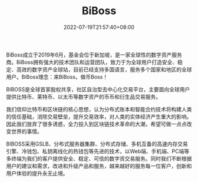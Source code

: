 ﻿---
weight: 
title: "BiBoss"
description: "BiBoss成立于2019年6月，基金会…"
date: 2022-07-19T21:57:40+08:00
lastmod: 2022-07-19T16:45:40+08:00
draft: false
authors: ["qianxun"]
featuredImage: "biboss.webp"
link: "https://1234btc.com/qk/biboss.html"
tags: ["交易所","BiBoss"]
categories: ["navigation"]
navigation: ["交易所"]
lightgallery: true
toc: true
pinned: false
recommend: false
recommend1: false
---
BiBoss成立于2019年6月，基金会位于新加坡，是一家全球性的数字资产服务商。BiBoss拥有强大的技术团队和运营团队，致力于为全球用户打造安全、稳定、高效的数字资产全球站，目前已经支持多国语言，服务多个国家和地区的全球用户。BiBoss理念：来BiBoss，做币Boss！

BIBOSS是全球首家股权共享，社区自治型去中心化交易平台，主要面向全球用户提供比特币、莱特币、以太币等数字资产的币币和衍生品交易服务。

我们信仰比特币和区块链的核心思想，认为分布式账本和智能合约技术将构建人类的信任基础，消除交易壁垒，提升交易效率，对人类的实体经济产生重大的影响。因此我们放弃了很多诱惑，全力投入到区块链技术革命的大潮，希望可做一点点改变世界的事情。

BIBOSS采用GSLB、分布式服务器集群、分布式存储、多机互备的高速内存交易引擎、冷钱包、私钥离线化的热钱包等先进的技术，以Web端、手机端、PC端等多终端为我们的客户提供安全、稳定、可信的数字资交易服务。同时我们不断根据用户的建议和需求，改进和升级产品和服务，越来越好的服务每一位客户，创新和用户体验的提升永无止境。